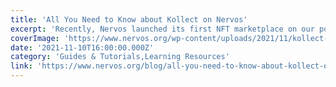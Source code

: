 ```yaml
---
title: 'All You Need to Know about Kollect on Nervos'
excerpt: 'Recently, Nervos launched its first NFT marketplace on our powerful and secure Layer 1 (the Common Knowledge Base). NFTs have shot to prominence in the mainstream as well as crypto spaces, but they ha'
coverImage: 'https://www.nervos.org/wp-content/uploads/2021/11/kollect-edu-01-810x456.png'
date: '2021-11-10T16:00:00.000Z'
category: 'Guides & Tutorials,Learning Resources'
link: 'https://www.nervos.org/blog/all-you-need-to-know-about-kollect-on-nervos'
---
```


